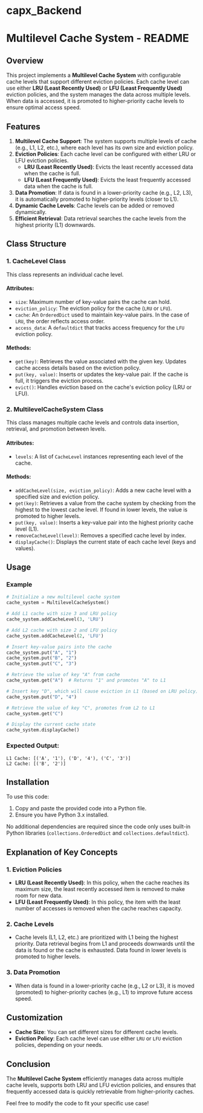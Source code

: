 # capx_Backend
# Multilevel Cache System - README

## Overview

This project implements a **Multilevel Cache System** with configurable cache levels that support different eviction policies. Each cache level can use either **LRU (Least Recently Used)** or **LFU (Least Frequently Used)** eviction policies, and the system manages the data across multiple levels. When data is accessed, it is promoted to higher-priority cache levels to ensure optimal access speed.

## Features

1. **Multilevel Cache Support**: The system supports multiple levels of cache (e.g., L1, L2, etc.), where each level has its own size and eviction policy.
2. **Eviction Policies**: Each cache level can be configured with either LRU or LFU eviction policies.
   - **LRU (Least Recently Used)**: Evicts the least recently accessed data when the cache is full.
   - **LFU (Least Frequently Used)**: Evicts the least frequently accessed data when the cache is full.
3. **Data Promotion**: If data is found in a lower-priority cache (e.g., L2, L3), it is automatically promoted to higher-priority levels (closer to L1).
4. **Dynamic Cache Levels**: Cache levels can be added or removed dynamically.
5. **Efficient Retrieval**: Data retrieval searches the cache levels from the highest priority (L1) downwards.

## Class Structure

### 1. **CacheLevel Class**

This class represents an individual cache level.

#### Attributes:
- `size`: Maximum number of key-value pairs the cache can hold.
- `eviction_policy`: The eviction policy for the cache (`LRU` or `LFU`).
- `cache`: An `OrderedDict` used to maintain key-value pairs. In the case of `LRU`, the order reflects access order.
- `access_data`: A `defaultdict` that tracks access frequency for the `LFU` eviction policy.

#### Methods:
- `get(key)`: Retrieves the value associated with the given key. Updates cache access details based on the eviction policy.
- `put(key, value)`: Inserts or updates the key-value pair. If the cache is full, it triggers the eviction process.
- `evict()`: Handles eviction based on the cache's eviction policy (LRU or LFU).

### 2. **MultilevelCacheSystem Class**

This class manages multiple cache levels and controls data insertion, retrieval, and promotion between levels.

#### Attributes:
- `levels`: A list of `CacheLevel` instances representing each level of the cache.

#### Methods:
- `addCacheLevel(size, eviction_policy)`: Adds a new cache level with a specified size and eviction policy.
- `get(key)`: Retrieves a value from the cache system by checking from the highest to the lowest cache level. If found in lower levels, the value is promoted to higher levels.
- `put(key, value)`: Inserts a key-value pair into the highest priority cache level (L1).
- `removeCacheLevel(level)`: Removes a specified cache level by index.
- `displayCache()`: Displays the current state of each cache level (keys and values).

## Usage

### Example

```python
# Initialize a new multilevel cache system
cache_system = MultilevelCacheSystem()

# Add L1 cache with size 3 and LRU policy
cache_system.addCacheLevel(3, 'LRU')

# Add L2 cache with size 2 and LFU policy
cache_system.addCacheLevel(2, 'LFU')

# Insert key-value pairs into the cache
cache_system.put("A", "1")
cache_system.put("B", "2")
cache_system.put("C", "3")

# Retrieve the value of key "A" from cache
cache_system.get("A")  # Returns "1" and promotes "A" to L1

# Insert key "D", which will cause eviction in L1 (based on LRU policy)
cache_system.put("D", "4")

# Retrieve the value of key "C", promotes from L2 to L1
cache_system.get("C")

# Display the current cache state
cache_system.displayCache()
```

### Expected Output:

```
L1 Cache: [('A', '1'), ('D', '4'), ('C', '3')]
L2 Cache: [('B', '2')]
```

## Installation

To use this code:

1. Copy and paste the provided code into a Python file.
2. Ensure you have Python 3.x installed.

No additional dependencies are required since the code only uses built-in Python libraries (`collections.OrderedDict` and `collections.defaultdict`).

## Explanation of Key Concepts

### 1. **Eviction Policies**
   - **LRU (Least Recently Used)**: In this policy, when the cache reaches its maximum size, the least recently accessed item is removed to make room for new data.
   - **LFU (Least Frequently Used)**: In this policy, the item with the least number of accesses is removed when the cache reaches capacity.

### 2. **Cache Levels**
   - Cache levels (L1, L2, etc.) are prioritized with L1 being the highest priority. Data retrieval begins from L1 and proceeds downwards until the data is found or the cache is exhausted. Data found in lower levels is promoted to higher levels.

### 3. **Data Promotion**
   - When data is found in a lower-priority cache (e.g., L2 or L3), it is moved (promoted) to higher-priority caches (e.g., L1) to improve future access speed.

## Customization

- **Cache Size**: You can set different sizes for different cache levels.
- **Eviction Policy**: Each cache level can use either `LRU` or `LFU` eviction policies, depending on your needs.

## Conclusion

The **Multilevel Cache System** efficiently manages data across multiple cache levels, supports both LRU and LFU eviction policies, and ensures that frequently accessed data is quickly retrievable from higher-priority caches.

Feel free to modify the code to fit your specific use case!
